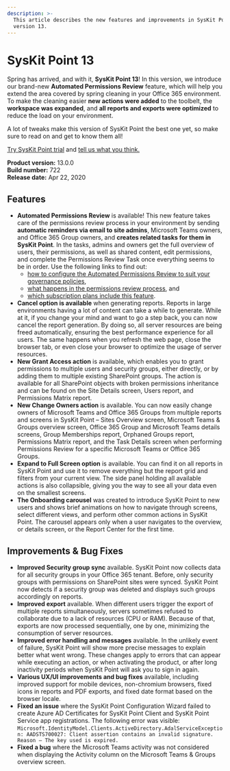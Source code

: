 ```yaml
---
description: >-
  This article describes the new features and improvements in SysKit Point
  version 13.
---
```


# SysKit Point 13

Spring has arrived, and with it, **SysKit Point 13**! In this version, we introduce our brand-new **Automated Permissions Review** feature, which will help you extend the area covered by spring cleaning in your Office 365 environment. To make the cleaning easier **new actions were added** to the toolbelt, the **workspace was expanded**, and **all reports and exports were optimized** to reduce the load on your environment.

A lot of tweaks make this version of SysKit Point the best one yet, so make sure to read on and get to know them all!

[Try SysKit Point trial](https://syskit.com/products/point/download/) and [tell us what you think.](https://www.syskit.com/company/contact-us/)

**Product version:** 13.0.0  
**Build number:** 722  
**Release date:** Apr 22, 2020

## Features

* **Automated Permissions Review** is available! This new feature takes care of the permissions review process in your environment by sending **automatic reminders via email to site admins**, Microsoft Teams owners, and Office 365 Group owners, and **creates related tasks for them in SysKit Point**. In the tasks, admins and owners get the full overview of users, their permissions, as well as shared content, edit permissions, and complete the Permissions Review Task once everything seems to be in order. Use the following links to find out:
  * [how to configure the Automated Permissions Review to suit your governance policies](../installation-and-configuration/enable-permissions-review.md),
  * [what happens in the permissions review process](../common-tasks/permissions-review.md), and
  * [which subscription plans include this feature](https://www.syskit.com/products/point/pricing/).
* **Cancel option is available** when generating reports. Reports in large environments having a lot of content can take a while to generate. While at it, if you change your mind and want to go a step back, you can now cancel the report generation. By doing so, all server resources are being freed automatically, ensuring the best performance experience for all users. The same happens when you refresh the web page, close the browser tab, or even close your browser to optimize the usage of server resources.
* **New Grant Access action** is available, which enables you to grant permissions to multiple users and security groups, either directly, or by adding them to multiple existing SharePoint groups. The action is available for all SharePoint objects with broken permissions inheritance and can be found on the Site Details screen, Users report, and Permissions Matrix report.
* **New Change Owners action** is available. You can now easily change owners of Microsoft Teams and Office 365 Groups from multiple reports and screens in SysKit Point – Sites Overview screen, Microsoft Teams & Groups overview screen, Office 365 Group and Microsoft Teams details screens, Group Memberships report, Orphaned Groups report, Permissions Matrix report, and the Task Details screen when performing Permissions Review for a specific Microsoft Teams or Office 365 Groups.
* **Expand to Full Screen option** is available. You can find it on all reports in SysKit Point and use it to remove everything but the report grid and filters from your current view. The side panel holding all available actions is also collapsible, giving you the way to see all your data even on the smallest screens.
* **The Onboarding carousel** was created to introduce SysKit Point to new users and shows brief animations on how to navigate through screens, select different views, and perform other common actions in SysKit Point. The carousel appears only when a user navigates to the overview, or details screen, or the Report Center for the first time.

## Improvements & Bug Fixes

* **Improved Security group sync** available. SysKit Point now collects data for all security groups in your Office 365 tenant. Before, only security groups with permissions on SharePoint sites were synced. SysKit Point now detects if a security group was deleted and displays such groups accordingly on reports.
* **Improved export** available. When different users trigger the export of multiple reports simultaneously, servers sometimes refused to collaborate due to a lack of resources \(CPU or RAM\). Because of that, exports are now processed sequentially, one by one, minimizing the consumption of server resources.
* **Improved error handling and messages** available. In the unlikely event of failure, SysKit Point will show more precise messages to explain better what went wrong. These changes apply to errors that can appear while executing an action, or when activating the product, or after long inactivity periods when SysKit Point will ask you to sign in again.
* **Various UX/UI improvements and bug fixes** available, including improved support for mobile devices, non-chromium browsers, fixed icons in reports and PDF exports, and fixed date format based on the browser locale.
* **Fixed an issue** where the SysKit Point Configuration Wizard failed to create Azure AD Certificates for SysKit Point Client and SysKit Point Service app registrations. The following error was visible: `Microsoft.IdentityModel.Clients.ActiveDirectory.AdalServiceException: AADSTS700027: Client assertion contains an invalid signature. Reason – The key used is expired.`
* **Fixed a bug** where the Microsoft Teams activity was not considered when displaying the Activity column on the Microsoft Teams & Groups overview screen.

